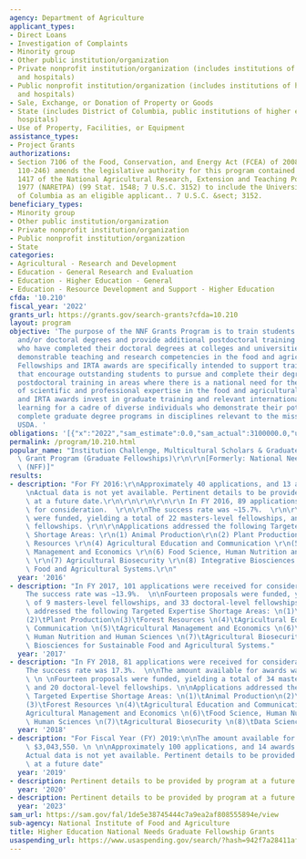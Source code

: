 ```yaml
---
agency: Department of Agriculture
applicant_types:
- Direct Loans
- Investigation of Complaints
- Minority group
- Other public institution/organization
- Private nonprofit institution/organization (includes institutions of higher education
  and hospitals)
- Public nonprofit institution/organization (includes institutions of higher education
  and hospitals)
- Sale, Exchange, or Donation of Property or Goods
- State (includes District of Columbia, public institutions of higher education and
  hospitals)
- Use of Property, Facilities, or Equipment
assistance_types:
- Project Grants
authorizations:
- Section 7106 of the Food, Conservation, and Energy Act (FCEA) of 2008 (Public Law
  110-246) amends the legislative authority for this program contained in Section
  1417 of the National Agricultural Research, Extension and Teaching Policy Act of
  1977 (NARETPA) (99 Stat. 1548; 7 U.S.C. 3152) to include the University of the District
  of Columbia as an eligible applicant.. 7 U.S.C. &sect; 3152.
beneficiary_types:
- Minority group
- Other public institution/organization
- Private nonprofit institution/organization
- Public nonprofit institution/organization
- State
categories:
- Agricultural - Research and Development
- Education - General Research and Evaluation
- Education - Higher Education - General
- Education - Resource Development and Support - Higher Education
cfda: '10.210'
fiscal_year: '2022'
grants_url: https://grants.gov/search-grants?cfda=10.210
layout: program
objective: 'The purpose of the NNF Grants Program is to train students for Master’s
  and/or doctoral degrees and provide additional postdoctoral training for Fellows
  who have completed their doctoral degrees at colleges and universities that have
  demonstrable teaching and research competencies in the food and agricultural sciences.
  Fellowships and IRTA awards are specifically intended to support traineeship programs
  that encourage outstanding students to pursue and complete their degrees or obtain
  postdoctoral training in areas where there is a national need for the development
  of scientific and professional expertise in the food and agricultural sciences.  Fellowships
  and IRTA awards invest in graduate training and relevant international experiential
  learning for a cadre of diverse individuals who demonstrate their potential to successfully
  complete graduate degree programs in disciplines relevant to the mission of the
  USDA. '
obligations: '[{"x":"2022","sam_estimate":0.0,"sam_actual":3100000.0,"usa_spending_actual":2963160.15},{"x":"2023","sam_estimate":3100000.0,"sam_actual":0.0,"usa_spending_actual":838413.66},{"x":"2024","sam_estimate":0.0,"sam_actual":0.0,"usa_spending_actual":3174227.2}]'
permalink: /program/10.210.html
popular_name: "Institution Challenge, Multicultural Scholars & Graduate Fellowships\
  \ Grant Program (Graduate Fellowships)\r\n\r\n[Formerly: National Needs Fellowship\
  \ (NFF)]"
results:
- description: "For FY 2016:\r\nApproximately 40 applications, and 13 awards are anticipated.\r\
    \nActual data is not yet available. Pertinent details to be provided by Program\
    \ at a future date.\r\n\r\n\r\n\r\n\r\n In FY 2016, 89 applications were received\
    \ for consideration.  \r\n\r\nThe success rate was ~15.7%.  \r\n\r\nFourteen proposals\
    \ were funded, yielding a total of 22 masters-level fellowships, and 28 doctoral-level\
    \ fellowships. \r\n\r\nApplications addressed the following Targeted Expertise\
    \ Shortage Areas: \r\n(1) Animal Production\r\n(2) Plant Production\r\n(3) Forest\
    \ Resources \r\n(4) Agricultural Education and Communication \r\n(5) Agricultural\
    \ Management and Economics \r\n(6) Food Science, Human Nutrition and Human Sciences\
    \ \r\n(7) Agricultural Biosecurity \r\n(8) Integrative Biosciences for Sustainable\
    \ Food and Agricultural Systems.\r\n"
  year: '2016'
- description: "In FY 2017, 101 applications were received for consideration.  \n\n\
    The success rate was ~13.9%.  \n\nFourteen proposals were funded, yielding a total\
    \ of 9 masters-level fellowships, and 33 doctoral-level fellowships. \n\nApplications\
    \ addressed the following Targeted Expertise Shortage Areas: \n(1)\tAnimal Production\n\
    (2)\tPlant Production\n(3)\tForest Resources \n(4)\tAgricultural Education and\
    \ Communication \n(5)\tAgricultural Management and Economics \n(6)\tFood Science,\
    \ Human Nutrition and Human Sciences \n(7)\tAgricultural Biosecurity \n(8)\tIntegrative\
    \ Biosciences for Sustainable Food and Agricultural Systems."
  year: '2017'
- description: "In FY 2018, 81 applications were received for consideration.  \n\n\
    The success rate was 17.3%.  \n\nThe amount available for awards was $3,046,422.\
    \ \n \nFourteen proposals were funded, yielding a total of 34 masters-level fellowships,\
    \ and 20 doctoral-level fellowships. \n\nApplications addressed the following\
    \ Targeted Expertise Shortage Areas: \n(1)\tAnimal Production\n(2)\tPlant Production\n\
    (3)\tForest Resources \n(4)\tAgricultural Education and Communication \n(5)\t\
    Agricultural Management and Economics \n(6)\tFood Science, Human Nutrition and\
    \ Human Sciences \n(7)\tAgricultural Biosecurity \n(8)\tData Science"
  year: '2018'
- description: "For Fiscal Year (FY) 2019:\n\nThe amount available for awards was\
    \ $3,043,550. \n \n\nApproximately 100 applications, and 14 awards are anticipated.\n\
    Actual data is not yet available. Pertinent details to be provided by Program\
    \ at a future date"
  year: '2019'
- description: Pertinent details to be provided by program at a future date.
  year: '2020'
- description: Pertinent details to be provided by program at a future date.
  year: '2023'
sam_url: https://sam.gov/fal/1de5e38745444c7a9ea2af808555894e/view
sub-agency: National Institute of Food and Agriculture
title: Higher Education National Needs Graduate Fellowship Grants
usaspending_url: https://www.usaspending.gov/search/?hash=942f7a28411af7ece8ce4b6e01e3f959
---
```

